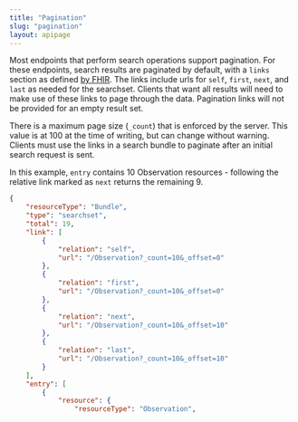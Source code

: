 ```yaml
---
title: "Pagination"
slug: "pagination"
layout: apipage
---
```

Most endpoints that perform search operations support pagination.  For these endpoints, search results are paginated by default, with a `links` section as defined [by FHIR](http://hl7.org/fhir/R4/http.html#paging).  The links include urls for `self`, `first`, `next`, and `last` as needed for the searchset. Clients that want all results will need to make use of these links to page through the data. Pagination links will not be provided for an empty result set.

There is a maximum page size (`_count`) that is enforced by the server. This value is at 100 at the time of writing, but can change without warning. Clients must use the links in a search bundle to paginate after an initial search request is sent.

In this example, `entry` contains 10 Observation resources - following the relative link marked as `next` returns the remaining 9.
```json
{
    "resourceType": "Bundle",
    "type": "searchset",
    "total": 19,
    "link": [
        {
            "relation": "self",
            "url": "/Observation?_count=10&_offset=0"
        },
        {
            "relation": "first",
            "url": "/Observation?_count=10&_offset=0"
        },
        {
            "relation": "next",
            "url": "/Observation?_count=10&_offset=10"
        },
        {
            "relation": "last",
            "url": "/Observation?_count=10&_offset=10"
        }
    ],
    "entry": [
        {
            "resource": {
                "resourceType": "Observation",
```